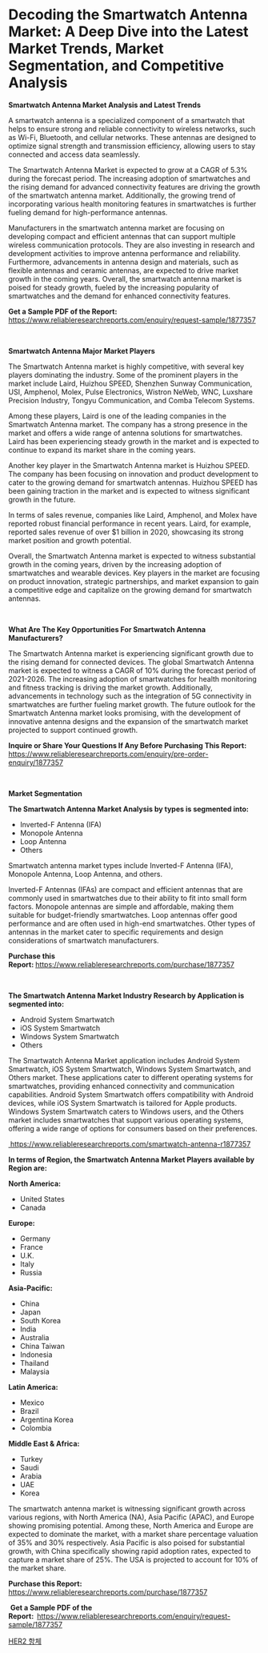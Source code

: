 <p><h1>Decoding the Smartwatch Antenna Market: A Deep Dive into the Latest Market Trends, Market Segmentation, and Competitive Analysis</h1></p><p><strong>Smartwatch Antenna Market Analysis and Latest Trends</strong></p>
<p><p>A smartwatch antenna is a specialized component of a smartwatch that helps to ensure strong and reliable connectivity to wireless networks, such as Wi-Fi, Bluetooth, and cellular networks. These antennas are designed to optimize signal strength and transmission efficiency, allowing users to stay connected and access data seamlessly.</p><p>The Smartwatch Antenna Market is expected to grow at a CAGR of 5.3% during the forecast period. The increasing adoption of smartwatches and the rising demand for advanced connectivity features are driving the growth of the smartwatch antenna market. Additionally, the growing trend of incorporating various health monitoring features in smartwatches is further fueling demand for high-performance antennas.</p><p>Manufacturers in the smartwatch antenna market are focusing on developing compact and efficient antennas that can support multiple wireless communication protocols. They are also investing in research and development activities to improve antenna performance and reliability. Furthermore, advancements in antenna design and materials, such as flexible antennas and ceramic antennas, are expected to drive market growth in the coming years. Overall, the smartwatch antenna market is poised for steady growth, fueled by the increasing popularity of smartwatches and the demand for enhanced connectivity features.</p></p>
<p><strong>Get a Sample PDF of the Report:&nbsp;</strong> <a href="https://www.reliableresearchreports.com/enquiry/request-sample/1877357">https://www.reliableresearchreports.com/enquiry/request-sample/1877357</a></p>
<p>&nbsp;</p>
<p><strong>Smartwatch Antenna Major Market Players</strong></p>
<p><p>The Smartwatch Antenna market is highly competitive, with several key players dominating the industry. Some of the prominent players in the market include Laird, Huizhou SPEED, Shenzhen Sunway Communication, USI, Amphenol, Molex, Pulse Electronics, Wistron NeWeb, WNC, Luxshare Precision Industry, Tongyu Communication, and Comba Telecom Systems.</p><p>Among these players, Laird is one of the leading companies in the Smartwatch Antenna market. The company has a strong presence in the market and offers a wide range of antenna solutions for smartwatches. Laird has been experiencing steady growth in the market and is expected to continue to expand its market share in the coming years.</p><p>Another key player in the Smartwatch Antenna market is Huizhou SPEED. The company has been focusing on innovation and product development to cater to the growing demand for smartwatch antennas. Huizhou SPEED has been gaining traction in the market and is expected to witness significant growth in the future.</p><p>In terms of sales revenue, companies like Laird, Amphenol, and Molex have reported robust financial performance in recent years. Laird, for example, reported sales revenue of over $1 billion in 2020, showcasing its strong market position and growth potential.</p><p>Overall, the Smartwatch Antenna market is expected to witness substantial growth in the coming years, driven by the increasing adoption of smartwatches and wearable devices. Key players in the market are focusing on product innovation, strategic partnerships, and market expansion to gain a competitive edge and capitalize on the growing demand for smartwatch antennas.</p></p>
<p>&nbsp;</p>
<p><strong>What Are The Key Opportunities For Smartwatch Antenna Manufacturers?</strong></p>
<p><p>The Smartwatch Antenna market is experiencing significant growth due to the rising demand for connected devices. The global Smartwatch Antenna market is expected to witness a CAGR of 10% during the forecast period of 2021-2026. The increasing adoption of smartwatches for health monitoring and fitness tracking is driving the market growth. Additionally, advancements in technology such as the integration of 5G connectivity in smartwatches are further fueling market growth. The future outlook for the Smartwatch Antenna market looks promising, with the development of innovative antenna designs and the expansion of the smartwatch market projected to support continued growth.</p></p>
<p><strong>Inquire or Share Your Questions If Any Before Purchasing This Report:</strong> <a href="https://www.reliableresearchreports.com/enquiry/pre-order-enquiry/1877357">https://www.reliableresearchreports.com/enquiry/pre-order-enquiry/1877357</a></p>
<p>&nbsp;</p>
<p><strong>Market Segmentation</strong></p>
<p><strong>The Smartwatch Antenna Market Analysis by types is segmented into:</strong></p>
<p><ul><li>Inverted-F Antenna (IFA)</li><li>Monopole Antenna</li><li>Loop Antenna</li><li>Others</li></ul></p>
<p><p>Smartwatch antenna market types include Inverted-F Antenna (IFA), Monopole Antenna, Loop Antenna, and others. </p><p>Inverted-F Antennas (IFAs) are compact and efficient antennas that are commonly used in smartwatches due to their ability to fit into small form factors. Monopole antennas are simple and affordable, making them suitable for budget-friendly smartwatches. Loop antennas offer good performance and are often used in high-end smartwatches. Other types of antennas in the market cater to specific requirements and design considerations of smartwatch manufacturers.</p></p>
<p><strong>Purchase this Report:&nbsp;</strong><a href="https://www.reliableresearchreports.com/purchase/1877357">https://www.reliableresearchreports.com/purchase/1877357</a></p>
<p>&nbsp;</p>
<p><strong>The Smartwatch Antenna Market Industry Research by Application is segmented into:</strong></p>
<p><ul><li>Android System Smartwatch</li><li>iOS System Smartwatch</li><li>Windows System Smartwatch</li><li>Others</li></ul></p>
<p><p>The Smartwatch Antenna Market application includes Android System Smartwatch, iOS System Smartwatch, Windows System Smartwatch, and Others market. These applications cater to different operating systems for smartwatches, providing enhanced connectivity and communication capabilities. Android System Smartwatch offers compatibility with Android devices, while iOS System Smartwatch is tailored for Apple products. Windows System Smartwatch caters to Windows users, and the Others market includes smartwatches that support various operating systems, offering a wide range of options for consumers based on their preferences.</p></p>
<p><a href="https://www.reliableresearchreports.com/smartwatch-antenna-r1877357">&nbsp;https://www.reliableresearchreports.com/smartwatch-antenna-r1877357</a></p>
<p><strong>In terms of Region, the Smartwatch Antenna Market Players available by Region are:</strong></p>
<p>
    <p> <strong> North America: </strong>
        <ul>
            <li>United States</li>
            <li>Canada</li>
        </ul>
        </p> 
    <p> <strong> Europe: </strong>
        <ul>
            <li>Germany</li>
            <li>France</li>
            <li>U.K.</li>
            <li>Italy</li>
            <li>Russia</li>
        </ul>
        </p> 
    <p> <strong> Asia-Pacific: </strong>
        <ul>
            <li>China</li>
            <li>Japan</li>
            <li>South Korea</li>
            <li>India</li>
            <li>Australia</li>
            <li>China Taiwan</li>
            <li>Indonesia</li>
            <li>Thailand</li>
            <li>Malaysia</li>
        </ul>
        </p> 
    <p> <strong> Latin America: </strong>
        <ul>
            <li>Mexico</li>
            <li>Brazil</li>
            <li>Argentina Korea</li>
            <li>Colombia</li>
        </ul>
        </p> 
    <p> <strong> Middle East & Africa: </strong>
        <ul>
            <li>Turkey</li>
            <li>Saudi</li>
            <li>Arabia</li>
            <li>UAE</li>
            <li>Korea</li>
        </ul>
    </p>
    </p>
<p><p>The smartwatch antenna market is witnessing significant growth across various regions, with North America (NA), Asia Pacific (APAC), and Europe showing promising potential. Among these, North America and Europe are expected to dominate the market, with a market share percentage valuation of 35% and 30% respectively. Asia Pacific is also poised for substantial growth, with China specifically showing rapid adoption rates, expected to capture a market share of 25%. The USA is projected to account for 10% of the market share.</p></p>
<p><strong>Purchase this Report: </strong><a href="https://www.reliableresearchreports.com/purchase/1877357">https://www.reliableresearchreports.com/purchase/1877357</a></p>
<p>&nbsp;<strong>Get a Sample PDF of the Report:&nbsp;&nbsp;</strong><a href="https://www.reliableresearchreports.com/enquiry/request-sample/1877357">https://www.reliableresearchreports.com/enquiry/request-sample/1877357</a></p>
<p><strong></strong></p>
<p><p><a href="https://github.com/jntpkh496620/Market-Research-Report-List-1/blob/main/360374429952.md">HER2 항체</a></p></p>